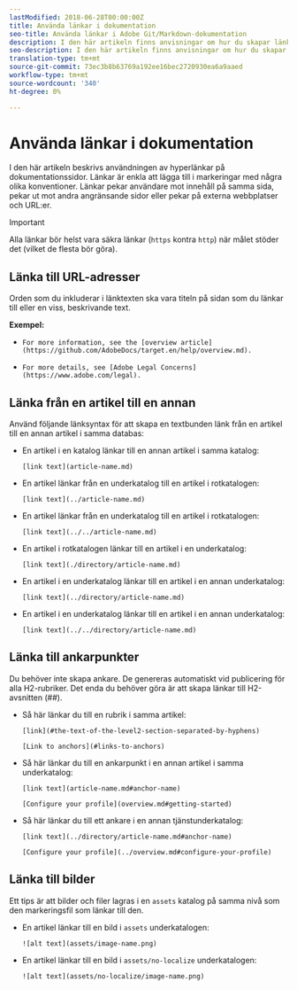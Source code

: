 ```yaml
---
lastModified: 2018-06-28T00:00:00Z
title: Använda länkar i dokumentation
seo-title: Använda länkar i Adobe Git/Markdown-dokumentation
description: I den här artikeln finns anvisningar om hur du skapar länkar till innehåll och bilder.
seo-description: I den här artikeln finns anvisningar om hur du skapar länkar till innehåll och bilder för Adobe-dokumentation.
translation-type: tm+mt
source-git-commit: 73ec3b8b63769a192ee16bec2720930ea6a9aaed
workflow-type: tm+mt
source-wordcount: '340'
ht-degree: 0%

---
```



# Använda länkar i dokumentation

I den här artikeln beskrivs användningen av hyperlänkar på dokumentationssidor. Länkar är enkla att lägga till i markeringar med några olika konventioner. Länkar pekar användare mot innehåll på samma sida, pekar ut mot andra angränsande sidor eller pekar på externa webbplatser och URL:er.

>[!IMPORTANT]
>Alla länkar bör helst vara säkra länkar (`https` kontra `http`) när målet stöder det (vilket de flesta bör göra).

## Länka till URL-adresser

Orden som du inkluderar i länktexten ska vara titeln på sidan som du länkar till eller en viss, beskrivande text.

**Exempel:**

- `For more information, see the [overview article](https://github.com/AdobeDocs/target.en/help/overview.md).`

- `For more details, see [Adobe Legal Concerns](https://www.adobe.com/legal).`

## Länka från en artikel till en annan

Använd följande länksyntax för att skapa en textbunden länk från en artikel till en annan artikel i samma databas:

- En artikel i en katalog länkar till en annan artikel i samma katalog:

   `[link text](article-name.md)`

- En artikel länkar från en underkatalog till en artikel i rotkatalogen:

   `[link text](../article-name.md)`

- En artikel länkar från en underkatalog till en artikel i rotkatalogen:

   `[link text](../../article-name.md)`

- En artikel i rotkatalogen länkar till en artikel i en underkatalog:

   `[link text](./directory/article-name.md)`

- En artikel i en underkatalog länkar till en artikel i en annan underkatalog:

   `[link text](../directory/article-name.md)`

- En artikel i en underkatalog länkar till en artikel i en annan underkatalog:

   `[link text](../../directory/article-name.md)`

## Länka till ankarpunkter

Du behöver inte skapa ankare. De genereras automatiskt vid publicering för alla H2-rubriker. Det enda du behöver göra är att skapa länkar till H2-avsnitten (##).

- Så här länkar du till en rubrik i samma artikel:

   `[link](#the-text-of-the-level2-section-separated-by-hyphens)`

   `[Link to anchors](#links-to-anchors)`

- Så här länkar du till en ankarpunkt i en annan artikel i samma underkatalog:

   `[link text](article-name.md#anchor-name)`

   `[Configure your profile](overview.md#getting-started)`

- Så här länkar du till ett ankare i en annan tjänstunderkatalog:

   `[link text](../directory/article-name.md#anchor-name)`

   `[Configure your profile](../overview.md#configure-your-profile)`

## Länka till bilder

Ett tips är att bilder och filer lagras i en `assets` katalog på samma nivå som den markeringsfil som länkar till den.

- En artikel länkar till en bild i `assets` underkatalogen:

   `![alt text](assets/image-name.png)`

- En artikel länkar till en bild i `assets/no-localize` underkatalogen:

   `![alt text](assets/no-localize/image-name.png)`

<!--
## Bob's link test

<table id="table_C27955F6B52A45B28BEEAAF14FFC86D8"> 
 <thead> 
  <tr> 
   <th colname="col1" class="entry"> File Type </th> 
   <th colname="col2" class="entry"> Description </th> 
  </tr> 
 </thead>
 <tbody> 
  <tr> 
   <td colname="col1"> <p> <span class="filepath"> .csv </span> </p> </td> 
   <td colname="col2"> <p>A comma-separated values file (such as one created in Excel). This is the file that contains the customer attribute data. See [Link TEST](/help/setup/full-workflow.md) </p> <p> <b>Naming requirements:</b> Ensure that file name extensions do not contain white spaces. </p> </td> 
  </tr> 
  <tr> 
   <td colname="col1"> <p> <span class="filepath"> .fin </span> </p> </td> 
   <td colname="col2"> <p>(Required) The <span class="filepath"> .fin </span> file tells the system that you are finished uploading data. The name of the <span class="filepath"> .fin </span> file must match the name of the <span class="filepath"> .csv </span> file. </p> <p>Adobe recommends creating an empty text file with a <span class="filepath"> .fin </span> extension. An empty file saves space and upload time. </p> <p> <p>Note:  Renaming a <span class="filepath"> .fin </span> file is not allowed after it is uploaded. The <span class="filepath"> .fin </span> file must be uploaded separately and cannot be a renamed, previously uploaded file. </p> </p> <p>After you upload the <span class="filepath"> .fin </span> file in the customer attributes FTP, the system retrieves data quickly (within one minute). This differs from other Adobe FTP-based systems, which pick up data less frequently (around once per hour). </p> <p>The <span class="filepath"> .fin </span> file is not required when using the drag-and-drop upload method. </p> </td> 
  </tr> 
  <tr> 
   <td colname="col1"> <p> <span class="filepath"> .gz </span> or <span class="filepath"> .zip </span> </p> </td> 
   <td colname="col2"> <p> <span class="filepath"> .gz </span> (gzip) or <span class="filepath"> .zip </span> - for compressed files. A <span class="filepath"> .zip </span> file cannot contain more than one file in the archive. </p> <p> <b>Naming requirements:</b> The name of the <span class="filepath"> .zip </span> or <span class="filepath"> .gz </span> should match the name of the <span class="filepath"> .csv </span>. For example, if your <span class="filepath"> .csv </span> file is <span class="filepath"> crm_small.csv </span>, the <span class="filepath"> .zip </span> file should be <span class="filepath"> crm_small.csv.zip </span>. </p> <p>The .fin file must match the .csv. </p> </td> 
  </tr> 
 </tbody> 
</table>
-->
